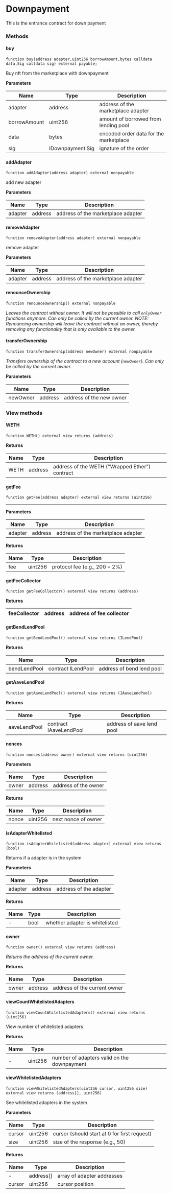# Downpayment

This is the entrance contract for down payment

### Methods <a href="#addcurrency" id="addcurrency"></a>

#### buy[​](broken-reference)

```
function buy(address adapter,uint256 borrowAmount,bytes calldata data,Sig calldata sig) external payable;
```

Buy nft from the marketplace with downpayment

**Parameters**[**​**](broken-reference)

| Name         | Type             | Description                            |
| ------------ | ---------------- | -------------------------------------- |
| adapter      | address          | address of the marketplace adapter     |
| borrowAmount | uint256          | amount of borrowed from lending pool   |
| data         | bytes            | encoded order data for the marketplace |
| sig          | IDownpayment.Sig | ignature of the order                  |

#### addAdapter

```
function addAdapter(address adapter) external nonpayable
```

add new adapter

**Parameters**

| Name    | Type    | Description                        |
| ------- | ------- | ---------------------------------- |
| adapter | address | address of the marketplace adapter |

#### removeAdapter

```
function removeAdapter(address adapter) external nonpayable
```

remove adapter

**Parameters**

| Name    | Type    | Description                        |
| ------- | ------- | ---------------------------------- |
| adapter | address | address of the marketplace adapter |

#### renounceOwnership[​](broken-reference) <a href="#renounceownership" id="renounceownership"></a>

```
function renounceOwnership() external nonpayable
```

_Leaves the contract without owner. It will not be possible to call `onlyOwner` functions anymore. Can only be called by the current owner. NOTE: Renouncing ownership will leave the contract without an owner, thereby removing any functionality that is only available to the owner._

#### transferOwnership[​](broken-reference) <a href="#transferownership" id="transferownership"></a>

```
function transferOwnership(address newOwner) external nonpayable
```

_Transfers ownership of the contract to a new account (`newOwner`). Can only be called by the current owner._

**Parameters**[**​**](broken-reference)

| Name     | Type    | Description              |
| -------- | ------- | ------------------------ |
| newOwner | address | address of the new owner |

### View methods

#### WETH

```
function WETH() external view returns (address)
```

**Returns**

| Name | Type    | Description                                    |
| ---- | ------- | ---------------------------------------------- |
| WETH | address | address of the WETH ("Wrapped Ether") contract |

#### getFee

```
function getFee(address adapter) external view returns (uint256)
```

****

**Parameters**

| Name    | Type    | Description                        |
| ------- | ------- | ---------------------------------- |
| adapter | address | address of the marketplace adapter |

**Returns**

| Name | Type    | Description                   |
| ---- | ------- | ----------------------------- |
| fee  | uint256 | protocol fee (e.g., 200 = 2%) |

#### getFeeCollector

```
function getFeeCollector() external view returns (address)
```

**Returns**

| feeCollector | address |  address of fee collector |
| ------------ | ------- | ------------------------- |

#### getBendLendPool

```
function getBendLendPool() external view returns (ILendPool)
```

**Returns**

| Name         | Type               | Description                |
| ------------ | ------------------ | -------------------------- |
| bendLendPool | contract ILendPool |  address of bend lend pool |

#### getAaveLendPool

```
function getAaveLendPool() external view returns (IAaveLendPool)
```

**Returns**

| Name         | Type                   | Description                |
| ------------ | ---------------------- | -------------------------- |
| aaveLendPool | contract IAaveLendPool |  address of aave lend pool |

#### nonces

```
function nonces(address owner) external view returns (uint256)
```

**Parameters**

| Name  | Type    | Description          |
| ----- | ------- | -------------------- |
| owner | address | address of the owner |

**Returns**

| Name  | Type    | Description         |
| ----- | ------- | ------------------- |
| nonce | uint256 | next nonce of owner |

#### isAdapterWhitelisted[​](broken-reference) <a href="#viewcountwhitelistedcurrencies" id="viewcountwhitelistedcurrencies"></a>

```
function isAdapterWhitelisted(address adapter) external view returns (bool)
```

Returns if a adapter is in the system

**Parameters**[**​**](broken-reference)

| Name    | Type    | Description            |
| ------- | ------- | ---------------------- |
| adapter | address | address of the adapter |

**Returns**[**​**](broken-reference)

| Name | Type | Description                    |
| ---- | ---- | ------------------------------ |
| -    | bool | whether adapter is whitelisted |

#### owner[​](broken-reference) <a href="#owner" id="owner"></a>

```
function owner() external view returns (address)
```

_Returns the address of the current owner._

**Returns**[**​**](broken-reference)

| Name  | Type    | Description                  |
| ----- | ------- | ---------------------------- |
| owner | address | address of the current owner |

#### viewCountWhitelistedAdapters[​](broken-reference) <a href="#removecurrency" id="removecurrency"></a>

```
function viewCountWhitelistedAdapters() external view returns (uint256)
```

View number of whitelisted adapters

**Returns**[**​**](broken-reference)

| Name | Type    | Description                                 |
| ---- | ------- | ------------------------------------------- |
| -    | uint256 | number of adapters valid on the downpayment |

#### viewWhitelistedAdapters <a href="#viewwhitelistedcurrencies" id="viewwhitelistedcurrencies"></a>

```
function viewWhitelistedAdapters(uint256 cursor, uint256 size) external view returns (address[], uint256)
```

See whitelisted adapters in the system

**Parameters**[**​**](broken-reference)

| Name   | Type    | Description                                  |
| ------ | ------- | -------------------------------------------- |
| cursor | uint256 | cursor (should start at 0 for first request) |
| size   | uint256 | size of the response (e.g., 50)              |

**Returns**[**​**](broken-reference)

| Name   | Type       | Description                |
| ------ | ---------- | -------------------------- |
| -      | address\[] | array of adapter addresses |
| cursor | uint256    | cursor position            |

### &#x20;<a href="#currencyremoved" id="currencyremoved"></a>
